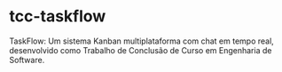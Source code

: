 # tcc-taskflow
TaskFlow: Um sistema Kanban multiplataforma com chat em tempo real, desenvolvido como Trabalho de Conclusão de Curso em Engenharia de Software.
